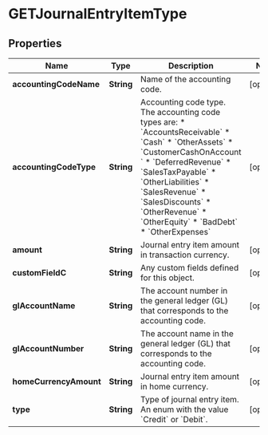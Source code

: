 
# GETJournalEntryItemType

## Properties
Name | Type | Description | Notes
------------ | ------------- | ------------- | -------------
**accountingCodeName** | **String** | Name of the accounting code.  |  [optional]
**accountingCodeType** | **String** | Accounting code type. The accounting code types are:  * &#x60;AccountsReceivable&#x60; *  &#x60;Cash&#x60; *  &#x60;OtherAssets&#x60; *  &#x60;CustomerCashOnAccount &#x60; * &#x60;DeferredRevenue&#x60; * &#x60;SalesTaxPayable&#x60; * &#x60;OtherLiabilities&#x60; * &#x60;SalesRevenue&#x60; * &#x60;SalesDiscounts&#x60; * &#x60;OtherRevenue&#x60;  * &#x60;OtherEquity&#x60; * &#x60;BadDebt&#x60;   * &#x60;OtherExpenses&#x60;  |  [optional]
**amount** | **String** | Journal entry item amount in transaction currency.  |  [optional]
**customFieldC** | **String** | Any custom fields defined for this object.  |  [optional]
**glAccountName** | **String** | The account number in the general ledger (GL) that corresponds to the accounting code.  |  [optional]
**glAccountNumber** | **String** | The account name in the general ledger (GL) that corresponds to the accounting code.  |  [optional]
**homeCurrencyAmount** | **String** | Journal entry item amount in home currency.  |  [optional]
**type** | **String** | Type of journal entry item. An enum with the value &#x60;Credit&#x60; or &#x60;Debit&#x60;.  |  [optional]



